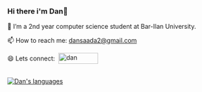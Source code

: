 ### Hi there i'm Dan👋

📘 I’m a 2nd year computer science student at Bar-Ilan University.

📫 How to reach me: dansaada2@gmail.com

<div style="display: flex; align-items: center;">
       😄 Lets connect: &nbsp;
       <a href="https://www.linkedin.com/in/dan-saada-45a055250" target="_blank">
                <img src="https://img.shields.io/badge/LinkedIn-0077B5?style=for-the-badge&logo=linkedin&logoColor=white" alt="dan" height="25" width="90"/>
        </a>
</div><br>





[![Dan's languages](https://github-readme-stats.vercel.app/api/top-langs/?username=DanSaada&layout=compact)](https://github.com/DanSaada/github-readme-stats)



<!--
**DanSaada/DanSaada** is a ✨ _special_ ✨ repository because its `README.md` (this file) appears on your GitHub profile.
[![Dan's GitHub stats](https://github-readme-stats.vercel.app/api?username=DanSaada)](https://github.com/DanSaada/github-readme-stats)

- 🔭 I’m currently working on ...
- 🌱 I’m currently learning ...
- 👯 I’m looking to collaborate on ...
- 🤔 I’m looking for help with ...
- 💬 Ask me about ...
- 📫 How to reach me: ...
- 😄 Pronouns: ...
- ⚡ Fun fact: ...
-->
